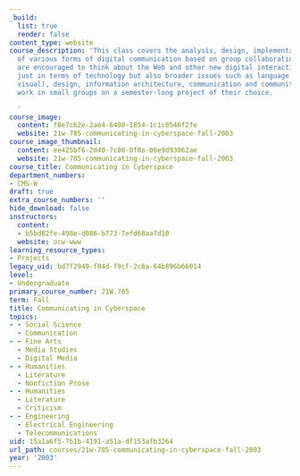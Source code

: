 ```yaml
---
_build:
  list: true
  render: false
content_type: website
course_description: 'This class covers the analysis, design, implementation and testing
  of various forms of digital communication based on group collaboration. Students
  are encouraged to think about the Web and other new digital interactive media not
  just in terms of technology but also broader issues such as language (verbal and
  visual), design, information architecture, communication and community. Students
  work in small groups on a semester-long project of their choice.

  '
course_image:
  content: f8e7cb2e-2ae4-6408-1854-1c1c0546f2fe
  website: 21w-785-communicating-in-cyberspace-fall-2003
course_image_thumbnail:
  content: ee425bf6-2d40-7c00-8f0a-06e9d93062ae
  website: 21w-785-communicating-in-cyberspace-fall-2003
course_title: Communicating in Cyberspace
department_numbers:
- CMS-W
draft: true
extra_course_numbers: ''
hide_download: false
instructors:
  content:
  - b5bd82fe-498e-d086-b773-7efd68aa7d10
  website: ocw-www
learning_resource_types:
- Projects
legacy_uid: bd7f2949-f04d-f9cf-2c8a-64b896b66014
level:
- Undergraduate
primary_course_number: 21W.785
term: Fall
title: Communicating in Cyberspace
topics:
- - Social Science
  - Communication
- - Fine Arts
  - Media Studies
  - Digital Media
- - Humanities
  - Literature
  - Nonfiction Prose
- - Humanities
  - Literature
  - Criticism
- - Engineering
  - Electrical Engineering
  - Telecommunications
uid: 15a1a6f5-7b1b-4191-a51a-df153afb3264
url_path: courses/21w-785-communicating-in-cyberspace-fall-2003
year: '2003'
---
```


